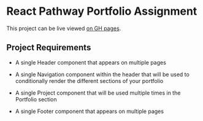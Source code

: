 # React Pathway Portfolio Assignment

This project can be live viewed [on GH pages](https://moweber.github.io/daweb-rx/).

## Project Requirements

- A single Header component that appears on multiple pages

- A single Navigation component within the header that will be used to conditionally render the different sections of your portfolio

- A single Project component that will be used multiple times in the Portfolio section

- A single Footer component that appears on multiple pages
